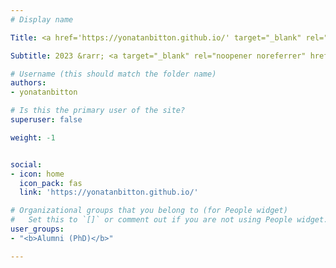 ```yaml
---
# Display name

Title: <a href='https://yonatanbitton.github.io/' target="_blank" rel="noopener noreferrer">Yonatan Bitton</a>

Subtitle: 2023 &rarr; <a target="_blank" rel="noopener noreferrer" href='https://ai.google/'>GoogleAI</a>

# Username (this should match the folder name)
authors:
- yonatanbitton

# Is this the primary user of the site?
superuser: false

weight: -1


social:
- icon: home
  icon_pack: fas
  link: 'https://yonatanbitton.github.io/'

# Organizational groups that you belong to (for People widget)
#   Set this to `[]` or comment out if you are not using People widget.
user_groups:
- "<b>Alumni (PhD)</b>"

---
```


